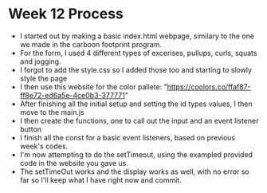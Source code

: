 # Week 12 Process
- I started out by making a basic index.html webpage, similary to the one we made in the carboon footprint program. 
- For the form, I used 4 different types of excerises, pullups, curls, squats and jogging.
- I forgot to add the style.css so I added those too and starting to slowly style the page
- I then use this website for the color pallete: "https://coolors.co/ffaf87-ff8e72-ed6a5e-4ce0b3-377771"
- After finishing all the initial setup and setting the id types values, I then move to the main.js
- I then create the functions, one to call out the input and an event listener button
- I finish all the const for a basic event listeners, based on previous week's codes.
- I'm now attempting to do the setTimeout, using the exampled provided code in the website you gave us. 
- The setTimeOut works and the display works as well, with no error so far so I'll keep what I have right now and commit. 